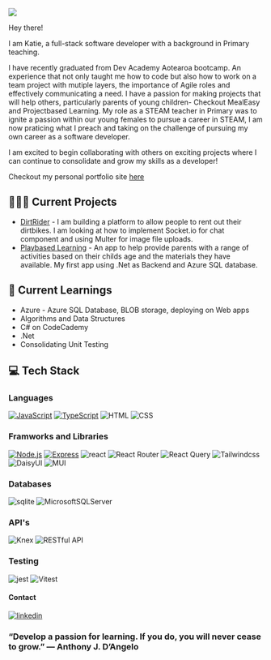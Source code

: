 
![](https://github.com/Katie-Davies/Katie-Davies/assets/63078091/d62f447d-87b8-4b97-a9b4-d6589e2be607)

Hey there!

I am Katie, a full-stack software developer with a background in Primary teaching. 

I have recently graduated from Dev Academy Aotearoa bootcamp. An experience that not only taught me how to code but also how to work on a team project with mutiple layers, the importance of Agile roles and effectively communicating a need. I have a passion for making projects that will help others, particularly parents of young children- Checkout MealEasy and Projectbased Learning. My role as a STEAM teacher in Primary was to ignite a passion within our young females to pursue a career in STEAM, I am now praticing what I preach and taking on the challenge of pursuing my own career as a software developer. 

I am excited to begin collaborating with others on exciting projects where I can continue to consolidate and grow my skills as a developer!

 Checkout my personal portfolio site [here](https://katie-daviesdev.vercel.app/)

## 👩🏼‍💻  Current Projects
*  [DirtRider](https://github.com/Katie-Davies/DirtRider) - I am building a platform to allow people to rent out their dirtbikes. I am looking at how to implement Socket.io for chat component and using Multer for image file uploads.
* [Playbased Learning](https://github.com/Katie-Davies/Playbased-MicrosoftStudentACC) - An app to help provide parents with a range of activities based on their childs age and the materials they have available. My first app using .Net as Backend and Azure SQL database. 
  
 
## 🌱 Current Learnings
 
* Azure - Azure SQL Database, BLOB storage, deploying on Web apps
* Algorithms and Data Structures
* C# on CodeCademy
* .Net
* Consolidating Unit Testing
  
## 💻 Tech Stack 
### Languages 
[![JavaScript](https://img.shields.io/badge/JavaScript-yellow?style=flat&logo=javascript)](https://developer.mozilla.org/en-US/docs/Web/JavaScript)
[![TypeScript](https://img.shields.io/badge/TypeScript-blue?style=flat&logo=typescript)](https://www.typescriptlang.org/)
![HTML](	https://img.shields.io/badge/HTML5-E34F26?style=flat&logo=html5&logoColor=white)
![CSS](https://img.shields.io/badge/CSS-239120?&style=flat&logo=css3&logoColor=white)

### Framworks and Libraries
[![Node.js](https://img.shields.io/badge/Node.js-green?style=flat&logo=node.js)](https://nodejs.org/)
[![Express](https://img.shields.io/badge/Express-lightgrey?style=flat&logo=express)](https://expressjs.com/)
![react ](https://img.shields.io/badge/-ReactJs-61DAFB?logo=react&logoColor=white&style=flat)
![React Router](https://img.shields.io/badge/React_Router-CA4245?style=flat&logo=react-router&logoColor=white)
![React Query](https://img.shields.io/badge/-ReactQuery-FF4154?style=flat&logo=reactquery&logoColor=white)
![Tailwindcss](https://img.shields.io/badge/Tailwind-38bdf9?style=flat&logo=tailwindcss&logoColor=white)
![DaisyUI](https://img.shields.io/badge/daisyui-5A0EF8?style=flat&logo=daisyui&logoColor=white)
![MUI](https://img.shields.io/badge/MUI-%230081CB.svg?style=flat&logo=mui&logoColor=white)

### Databases 
![sqlite](https://img.shields.io/badge/SQLite-07405E?style=flat&logo=sqlite&logoColor=white) 
![MicrosoftSQLServer](https://img.shields.io/badge/Microsoft%20SQL%20Server-CC2927?style=flat&logo=microsoft%20sql%20server&logoColor=white)

### API's
![Knex](https://img.shields.io/badge/-Knex.js-D26B38?style=flat&logo=knexdotjs&logoColor=white)
![RESTful API](https://img.shields.io/badge/RESTful_API-%230081CB.svg?style=flat&logo=RESTapi&logoColor=white)

### Testing 
![jest](https://img.shields.io/badge/Jest-323330?style=flat&logo=Jest&logoColor=white)
![Vitest](https://img.shields.io/badge/vitest-6E9F18?style=flat&logo=vitest&logoColor=white)

#### Contact 
[![linkedin](https://img.shields.io/badge/LinkedIn-0077B5?style=flat&logo=linkedin&logoColor=white)](https://www.linkedin.com/in/katie-davies-36351b275/)



### “Develop a passion for learning. If you do, you will never cease to grow.” — Anthony J. D’Angelo
<!--
* CS50's Introduction to Computer Science - Harvard
**Katie-Davies/Katie-Davies** is a ✨ _special_ ✨ repository because its `README.md` (this file) appears on your GitHub profile.

### Authorisation
![Auth0](https://img.shields.io/badge/-Auth0-EB5424?style=flat&logo=auth0&logoColor=white)

![.Net](https://img.shields.io/badge/.NET-5C2D91?style=flat&logo=.net&logoColor=white)

### Tools 
![VSCode](https://img.shields.io/badge/Vscode-007ACC?style=flat&logo=visualstudiocode&logoColor=white)
![github](https://img.shields.io/badge/GitHub-000000?style=flat&logo=GitHub&logoColor=white)

Here are some ideas to get you started:

- 🔭 I’m currently working on ...
- 🌱 I’m currently learning ...
- 👯 I’m looking to collaborate on ...
- 🤔 I’m looking for help with ...
- 💬 Ask me about ...
- 📫 How to reach me: ...
- 😄 Pronouns: ...
- ⚡ Fun fact: ...
-->
